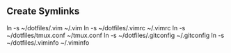 ## Create Symlinks

ln -s ~/dotfiles/.vim ~/.vim
ln -s ~/dotfiles/.vimrc ~/.vimrc
ln -s ~/dotfiles/tmux.conf ~/tmux.conf
ln -s ~/dotfiles/.gitconfig ~/.gitconfig
ln -s ~/dotfiles/.viminfo ~/.viminfo
